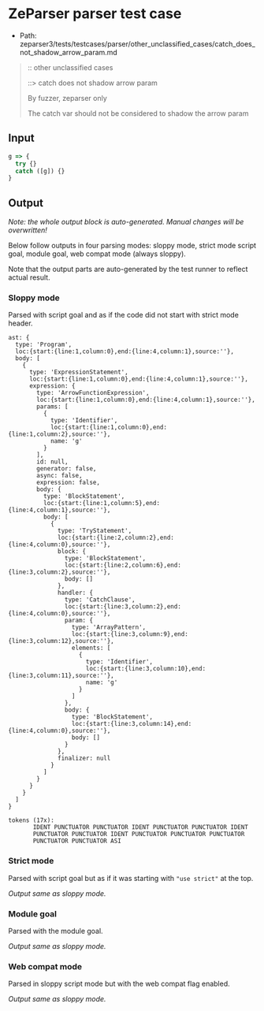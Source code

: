# ZeParser parser test case

- Path: zeparser3/tests/testcases/parser/other_unclassified_cases/catch_does_not_shadow_arrow_param.md

> :: other unclassified cases
>
> ::> catch does not shadow arrow param
>
> By fuzzer, zeparser only
>
> The catch var should not be considered to shadow the arrow param

## Input

`````js
g => {
  try {} 
  catch ([g]) {} 
}
`````

## Output

_Note: the whole output block is auto-generated. Manual changes will be overwritten!_

Below follow outputs in four parsing modes: sloppy mode, strict mode script goal, module goal, web compat mode (always sloppy).

Note that the output parts are auto-generated by the test runner to reflect actual result.

### Sloppy mode

Parsed with script goal and as if the code did not start with strict mode header.

`````
ast: {
  type: 'Program',
  loc:{start:{line:1,column:0},end:{line:4,column:1},source:''},
  body: [
    {
      type: 'ExpressionStatement',
      loc:{start:{line:1,column:0},end:{line:4,column:1},source:''},
      expression: {
        type: 'ArrowFunctionExpression',
        loc:{start:{line:1,column:0},end:{line:4,column:1},source:''},
        params: [
          {
            type: 'Identifier',
            loc:{start:{line:1,column:0},end:{line:1,column:2},source:''},
            name: 'g'
          }
        ],
        id: null,
        generator: false,
        async: false,
        expression: false,
        body: {
          type: 'BlockStatement',
          loc:{start:{line:1,column:5},end:{line:4,column:1},source:''},
          body: [
            {
              type: 'TryStatement',
              loc:{start:{line:2,column:2},end:{line:4,column:0},source:''},
              block: {
                type: 'BlockStatement',
                loc:{start:{line:2,column:6},end:{line:3,column:2},source:''},
                body: []
              },
              handler: {
                type: 'CatchClause',
                loc:{start:{line:3,column:2},end:{line:4,column:0},source:''},
                param: {
                  type: 'ArrayPattern',
                  loc:{start:{line:3,column:9},end:{line:3,column:12},source:''},
                  elements: [
                    {
                      type: 'Identifier',
                      loc:{start:{line:3,column:10},end:{line:3,column:11},source:''},
                      name: 'g'
                    }
                  ]
                },
                body: {
                  type: 'BlockStatement',
                  loc:{start:{line:3,column:14},end:{line:4,column:0},source:''},
                  body: []
                }
              },
              finalizer: null
            }
          ]
        }
      }
    }
  ]
}

tokens (17x):
       IDENT PUNCTUATOR PUNCTUATOR IDENT PUNCTUATOR PUNCTUATOR IDENT
       PUNCTUATOR PUNCTUATOR IDENT PUNCTUATOR PUNCTUATOR PUNCTUATOR
       PUNCTUATOR PUNCTUATOR ASI
`````

### Strict mode

Parsed with script goal but as if it was starting with `"use strict"` at the top.

_Output same as sloppy mode._

### Module goal

Parsed with the module goal.

_Output same as sloppy mode._

### Web compat mode

Parsed in sloppy script mode but with the web compat flag enabled.

_Output same as sloppy mode._
